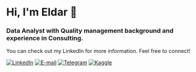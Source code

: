 # Hi, I'm Eldar 👋

### Data Analyst with Quality management background and experience in Consulting.

You can check out my LinkedIn for more information. Feel free to connect!

[![LinkedIn](https://img.shields.io/badge/LinkedIn-0A66C2?style=for-the-badge&logo=Linkedin&logoColor=white)](https://www.linkedin.com/in/e-khurmamatov/)
[![E-mail](https://img.shields.io/badge/E--mail-EA4335?style=for-the-badge&logo=Gmail&logoColor=white)](mailto:ekhurmamatov@gmail.com)
[![Telegram](https://img.shields.io/badge/Telegram-26A5E4?style=for-the-badge&logo=Telegram&logoColor=white)](https://t.me/exhife)
[![Kaggle](https://img.shields.io/badge/Kaggle-white?style=for-the-badge&logo=Kaggle)](https://www.kaggle.com/ekhurmamatov)
